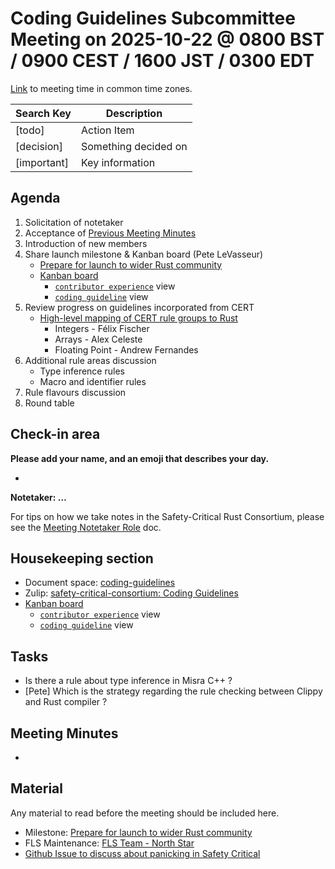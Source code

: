# **Coding Guidelines Subcommittee Meeting on 2025-10-22 @ 0800 BST / 0900 CEST / 1600 JST / 0300 EDT**

[Link](https://www.worldtimebuddy.com/?qm=1&lid=14,12,1850147,5&h=14&date=2025-10-22&sln=8-9&hf=1) to meeting time in common time zones.

| Search Key | Description |
| ----- | ----- |
| \[todo\] | Action Item |
| \[decision\] | Something decided on |
| \[important\] | Key information |

## **Agenda**

1. Solicitation of notetaker  
2. Acceptance of [Previous Meeting Minutes](https://github.com/rustfoundation/safety-critical-rust-consortium/blob/main/subcommittee/coding-guidelines/meetings/2025-10-01/minutes.md)  
3. Introduction of new members  
4. Share launch milestone & Kanban board (Pete LeVasseur)  
   * [Prepare for launch to wider Rust community](https://github.com/rustfoundation/safety-critical-rust-coding-guidelines/milestone/1)  
   * [Kanban board](https://github.com/orgs/rustfoundation/projects/1/views/3)  
     * [`contributor experience`](https://github.com/orgs/rustfoundation/projects/1/views/4) view  
     * [`coding guideline`](https://github.com/orgs/rustfoundation/projects/1/views/5) view  
5. Review progress on guidelines incorporated from CERT  
   * [High-level mapping of CERT rule groups to Rust](https://github.com/rustfoundation/safety-critical-rust-coding-guidelines/issues/152)  
     * Integers \- Félix Fischer  
     * Arrays \- Alex Celeste  
     * Floating Point \- Andrew Fernandes  
6. Additional rule areas discussion  
   * Type inference rules  
   * Macro and identifier rules  
7. Rule flavours discussion  
8. Round table

## **Check-in area**

**Please add your name, and an emoji that describes your day.**

* 

**Notetaker: …**

For tips on how we take notes in the Safety-Critical Rust Consortium, please see the [Meeting Notetaker Role](https://github.com/rustfoundation/safety-critical-rust-consortium/blob/main/docs/notetaker-role.md) doc.

## **Housekeeping section**

* Document space: [coding-guidelines](https://github.com/rustfoundation/safety-critical-rust-consortium/tree/main/subcommittee/coding-guidelines)  
* Zulip: [safety-critical-consortium: Coding Guidelines](https://rust-lang.zulipchat.com/#narrow/channel/445688-safety-critical-consortium/topic/Coding.20Guidelines)  
* [Kanban board](https://github.com/orgs/rustfoundation/projects/1/views/3)  
  * [`contributor experience`](https://github.com/orgs/rustfoundation/projects/1/views/4) view  
  * [`coding guideline`](https://github.com/orgs/rustfoundation/projects/1/views/5) view

## **Tasks**

* Is there a rule about type inference in Misra C++ ?  
* \[Pete\] Which is the strategy regarding the rule checking between Clippy and Rust compiler ?

## **Meeting Minutes**

* 

## **Material**

Any material to read before the meeting should be included here.

* Milestone: [Prepare for launch to wider Rust community](https://github.com/rustfoundation/safety-critical-rust-coding-guidelines/milestone/1)  
* FLS Maintenance: [FLS Team \- North Star](https://hackmd.io/@plevasseur/HJb6qomOge/edit)  
* [Github Issue to discuss about panicking in Safety Critical](https://github.com/rustfoundation/safety-critical-rust-coding-guidelines/issues/158)

